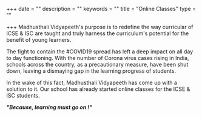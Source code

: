 +++
date = ""
description = ""
keywords = ""
title = "Online Classes"
type = ""

+++
Madhusthali Vidyapeeth's purpose is to redefine the way curricular of ICSE & ISC are taught and truly harness the curriculum's potential for the benefit of young learners.

The fight to contain the #COVID19 spread has left a deep impact on all day to day functioning. With the number of Corona virus cases rising in India, schools across the country, as a precautionary measure, have been shut down, leaving a dismaying gap in the learning progress of students.

In the wake of this fact, Madhusthali Vidyapeeth has come up with a solution to it. Our school has already started online classes for the ICSE & ISC students.

**_"Because, learning must go on !"_**